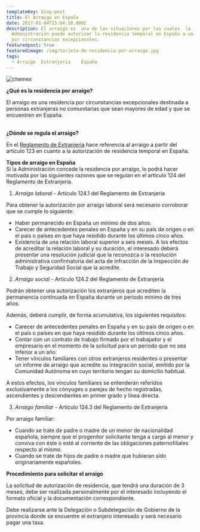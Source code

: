 ```yaml
---
templateKey: blog-post
title: El Arraigo en España
date: 2017-01-04T15:04:10.000Z
description: El arraigo es  una de las situaciones por las cuales  la
  Administración puede autorizar la residencia temporal en España a un individuo
  por circunstancias excepcionales.
featuredpost: true
featuredimage: /img/tarjeta-de-residencia-por-arraigo.jpg
tags:
  - Arraigo  Extranjería    España
---
```

![chemex](/img/arraigo-portada_social-media-art-1.jpg)

<!--StartFragment-->

**¿Qué es la residencia por arraigo?**

El arraigo es una residencia por circunstancias excepcionales destinada a personas extranjeras no comunitarias que sean mayores de edad y que se encuentren en España.

\
**¿Dónde se regula el arraigo?**

En el [Reglamento de Extranjería](https://www.boe.es/buscar/act.php?id=BOE-A-2011-7703) hace referencia al arraigo a partir del artículo 123 en cuanto a la autorización de residencia temporal en España.



**Tipos de arraigo en España**\
Si la Administración concede la residencia por arraigo, lo podrá hacer motivada por las siguientes razones que se regulan en el artículo 124 del Reglamento de Extranjería.

1. *Arraigo laboral* - Artículo 124.1 del Reglamento de Extranjería

Para obtener la autorización por arraigo laboral será necesario corroborar que se cumple lo siguiente:

* Haber permanecido en España un mínimo de dos años.
* Carecer de antecedentes penales en España y en su país de origen o en el país o países en que haya residido durante los últimos cinco años.
* Existencia de una relación laboral superior a seis meses. A los efectos de acreditar la relación laboral y su duración, el interesado deberá presentar una resolución judicial que la reconozca o la resolución administrativa confirmatoria del acta de infracción de la Inspección de Trabajo y Seguridad Social que la acredite.



2. *Arraigo social* - Artículo 124.2 del Reglamento de Extranjería

Podrán obtener una autorización los extranjeros que acrediten la permanencia continuada en España durante un periodo mínimo de tres años.

Además, deberá cumplir, de forma acumulativa, los siguientes requisitos:

* Carecer de antecedentes penales en España y en su país de origen o en el país o países en que haya residido durante los últimos cinco años.
* Contar con un contrato de trabajo firmado por el trabajador y el empresario en el momento de la solicitud para un periodo que no sea inferior a un año.
* Tener vínculos familiares con otros extranjeros residentes o presentar un informe de arraigo que acredite su integración social, emitido por la Comunidad Autónoma en cuyo territorio tengan su domicilio habitual.

A estos efectos, los vínculos familiares se entenderán referidos exclusivamente a los cónyuges o parejas de hecho registradas, ascendientes y descendientes en primer grado y línea directa.



3. *Arraigo familiar* - Artículo 124.3 del Reglamento de Extranjería

Por arraigo familiar:

* Cuando se trate de padre o madre de un menor de nacionalidad española, siempre que el progenitor solicitante tenga a cargo al menor y conviva con éste o esté al corriente de las obligaciones paternofiliales respecto al mismo.
* Cuando se trate de hijos de padre o madre que hubieran sido originariamente españoles.



**Procedimiento para solicitar el arraigo**

La solicitud de autorización de residencia, que tendrá una duración de 3 meses, debe ser realizada personalmente por el interesado incluyendo el formato oficial y la documentación correspondiente.

Debe realizarse ante la Delegación o Subdelegación de Gobierno de la provincia donde se encuentre el extranjero interesado y será necesario pagar una tasa.



<!--EndFragment-->